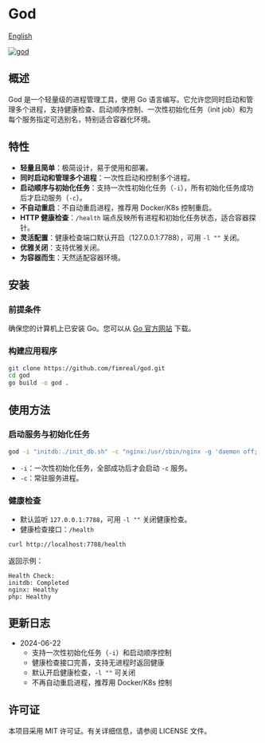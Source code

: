 # God

[English](./README.md)

[![god](https://github.com/fimreal/god/actions/workflows/release_build.yaml/badge.svg)](https://github.com/fimreal/god/actions/workflows/release_build.yaml)

## 概述

God 是一个轻量级的进程管理工具，使用 Go 语言编写。它允许您同时启动和管理多个进程，支持健康检查、启动顺序控制、一次性初始化任务（init job）和为每个服务指定可选别名，特别适合容器化环境。

## 特性

- **轻量且简单**：极简设计，易于使用和部署。
- **同时启动和管理多个进程**：一次性启动和控制多个进程。
- **启动顺序与初始化任务**：支持一次性初始化任务（`-i`），所有初始化任务成功后才启动服务（`-c`）。
- **不自动重启**：不自动重启进程，推荐用 Docker/K8s 控制重启。
- **HTTP 健康检查**：`/health` 端点反映所有进程和初始化任务状态，适合容器探针。
- **灵活配置**：健康检查端口默认开启（127.0.0.1:7788），可用 `-l ""` 关闭。
- **优雅关闭**：支持优雅关闭。
- **为容器而生**：天然适配容器环境。

## 安装

### 前提条件

确保您的计算机上已安装 Go。您可以从 [Go 官方网站](https://golang.org/dl/) 下载。

### 构建应用程序

```bash
git clone https://github.com/fimreal/god.git
cd god
go build -o god .
```

## 使用方法

### 启动服务与初始化任务

```bash
god -i "initdb:./init_db.sh" -c "nginx:/usr/sbin/nginx -g 'daemon off;'" -c "php:php-fpm"
```
- `-i`：一次性初始化任务，全部成功后才会启动 `-c` 服务。
- `-c`：常驻服务进程。

### 健康检查

- 默认监听 `127.0.0.1:7788`，可用 `-l ""` 关闭健康检查。
- 健康检查接口：`/health`

```bash
curl http://localhost:7788/health
```

返回示例：
```
Health Check:
initdb: Completed
nginx: Healthy
php: Healthy
```

## 更新日志

- 2024-06-22
  - 支持一次性初始化任务（`-i`）和启动顺序控制
  - 健康检查接口完善，支持无进程时返回健康
  - 默认开启健康检查，`-l ""` 可关闭
  - 不再自动重启进程，推荐用 Docker/K8s 控制

## 许可证

本项目采用 MIT 许可证。有关详细信息，请参阅 LICENSE 文件。